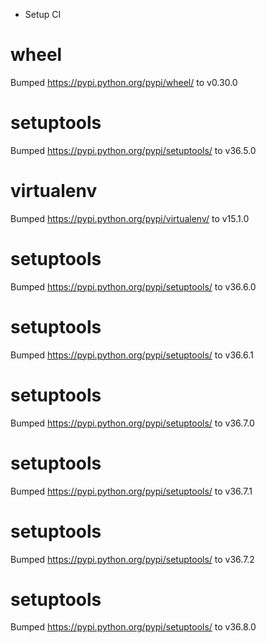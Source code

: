 * Setup CI

# wheel
Bumped https://pypi.python.org/pypi/wheel/ to v0.30.0

# setuptools
Bumped https://pypi.python.org/pypi/setuptools/ to v36.5.0

# virtualenv
Bumped https://pypi.python.org/pypi/virtualenv/ to v15.1.0

# setuptools
Bumped https://pypi.python.org/pypi/setuptools/ to v36.6.0

# setuptools
Bumped https://pypi.python.org/pypi/setuptools/ to v36.6.1

# setuptools
Bumped https://pypi.python.org/pypi/setuptools/ to v36.7.0

# setuptools
Bumped https://pypi.python.org/pypi/setuptools/ to v36.7.1

# setuptools
Bumped https://pypi.python.org/pypi/setuptools/ to v36.7.2

# setuptools
Bumped https://pypi.python.org/pypi/setuptools/ to v36.8.0
